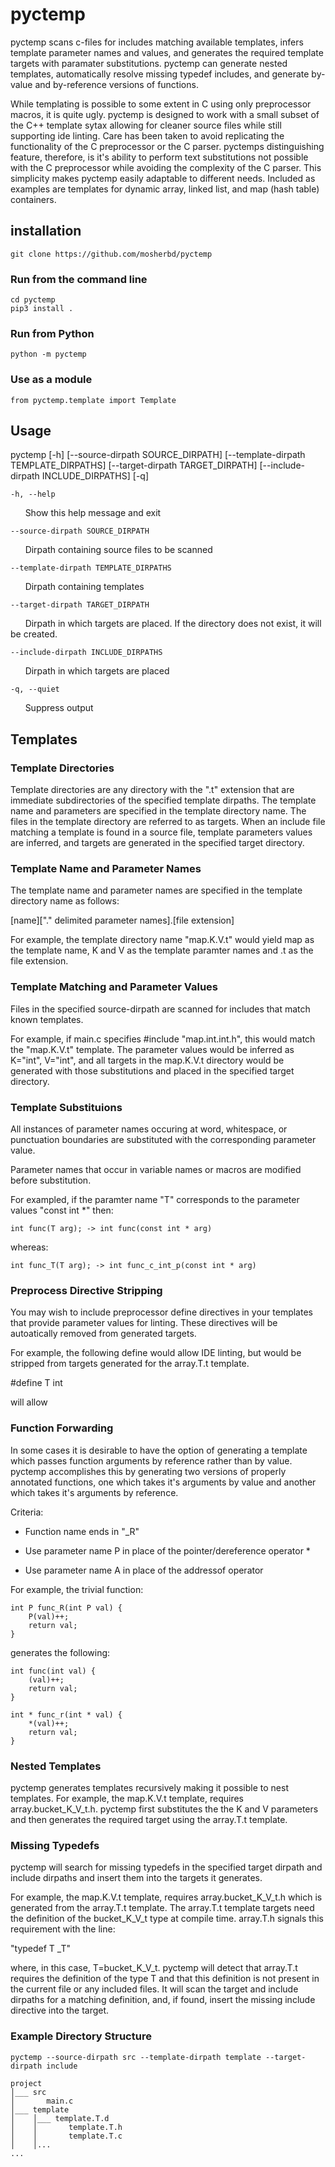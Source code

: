 # pyctemp

pyctemp scans c-files for includes matching available templates, infers template
parameter names and values, and generates the required template targets with paramater substitutions. pyctemp can generate nested templates, automatically resolve missing typedef includes, and generate by-value and by-reference versions of functions.

While templating is possible to some extent in C using only preprocessor macros, it is quite ugly. pyctemp is designed to work with a small subset of the C++ template sytax allowing for cleaner source files while still supporting ide linting. Care has been taken to avoid replicating the functionality of the C preprocessor or the C parser. pyctemps distinguishing feature, therefore, is it's ability to perform text substitutions not possible with the C preprocessor while avoiding the complexity of the C parser. This simplicity makes pyctemp easily adaptable to different needs. Included as examples are templates for dynamic array, linked list, and map (hash table) containers.

## installation
    git clone https://github.com/mosherbd/pyctemp

### Run from the command line
    cd pyctemp
    pip3 install .

### Run from Python
    python -m pyctemp

### Use as a module
    from pyctemp.template import Template

## Usage

pyctemp [-h] [--source-dirpath SOURCE_DIRPATH]
               [--template-dirpath TEMPLATE_DIRPATHS]
               [--target-dirpath TARGET_DIRPATH]
               [--include-dirpath INCLUDE_DIRPATHS] [-q]

    -h, --help

&nbsp;&nbsp;&nbsp;&nbsp;&nbsp;&nbsp;Show this help message and exit

    --source-dirpath SOURCE_DIRPATH

&nbsp;&nbsp;&nbsp;&nbsp;&nbsp;&nbsp;Dirpath containing source files to be scanned

    --template-dirpath TEMPLATE_DIRPATHS

&nbsp;&nbsp;&nbsp;&nbsp;&nbsp;&nbsp;Dirpath containing templates

    --target-dirpath TARGET_DIRPATH

&nbsp;&nbsp;&nbsp;&nbsp;&nbsp;&nbsp;Dirpath in which targets are placed. If the directory does not exist, it will be created.

    --include-dirpath INCLUDE_DIRPATHS

&nbsp;&nbsp;&nbsp;&nbsp;&nbsp;&nbsp;Dirpath in which targets are placed

    -q, --quiet

&nbsp;&nbsp;&nbsp;&nbsp;&nbsp;&nbsp;Suppress output

## Templates

### Template Directories
Template directories are any directory with the ".t" extension that are immediate subdirectories of the specified template dirpaths. The template name and parameters are specified in the template directory name. The files in the template directory are referred to as targets. When an include file matching a template is found in a source file, template parameters values are inferred, and targets are generated in the specified target directory.

### Template Name and Parameter Names

The template name and parameter names are specified in the template directory name as follows:

[name]["." delimited parameter names].[file extension]

For example, the template directory name "map.K.V.t" would yield map as the template name, K and V as the template paramter names and .t as the file extension.  

### Template Matching and Parameter Values

Files in the specified source-dirpath are scanned for includes that match known templates.

For example, if main.c specifies #include "map.int.int.h", this would match the "map.K.V.t" template. The parameter values would be inferred as K="int", V="int", and all targets in the map.K.V.t directory would be generated with those substitutions and placed in the specified target directory.

### Template Substituions

All instances of parameter names occuring at word, whitespace, or punctuation boundaries are substituted with the corresponding parameter value.

Parameter names that occur in variable names or macros are modified before substitution.

For exampled, if the paramter name "T" corresponds to the parameter values "const int *" then:
```
int func(T arg); -> int func(const int * arg)
```

whereas:

```
int func_T(T arg); -> int func_c_int_p(const int * arg)
```

### Preprocess Directive Stripping

You may wish to include preprocessor define directives in your templates that provide parameter values for linting. These directives will be autoatically removed from generated targets.

For example, the following define would allow IDE linting, but would be stripped from targets generated for the array.T.t template.

#define T int

will allow
### Function Forwarding

In some cases it is desirable to have the option of generating a template which passes function arguments by reference rather than by value. pyctemp accomplishes this by generating two versions of properly annotated functions, one which takes it's arguments by value and another which takes it's arguments by reference.

Criteria:

- Function name ends in "_R" 

- Use parameter name P in place of the pointer/dereference operator *  

- Use parameter name A in place of the addressof operator

For example, the trivial function:

```
int P func_R(int P val) {
    P(val)++;
    return val;
}
```
generates the following:
```
int func(int val) {
    (val)++;
    return val;
}

int * func_r(int * val) {
    *(val)++;
    return val;
}
```
### Nested Templates

pyctemp generates templates recursively making it possible to nest templates. For example, the map.K.V.t template, requires array.bucket_K_V_t.h. pyctemp first substitutes the the K and V parameters and then generates the required target using the array.T.t template.

### Missing Typedefs

pyctemp will search for missing typedefs in the specified target dirpath and include dirpaths and insert them into the targets it generates.

For example, the map.K.V.t template, requires array.bucket_K_V_t.h which is generated from the array.T.t template. The array.T.t template targets need the definition of the bucket_K_V_t type at compile time. array.T.h signals this requirement with the line:

"typedef T _T"

where, in this case, T=bucket_K_V_t. pyctemp will detect that array.T.t requires the definition of the type T and that this definition is not present in the current file or any included files. It will scan the target and include dirpaths for a matching definition, and, if found, insert the missing include directive into the target.

### Example Directory Structure

    pyctemp --source-dirpath src --template-dirpath template --target-dirpath include

```
project
│___ src
│       main.c
│___ template
│    │___ template.T.d
│    │       template.T.h
│    │       template.T.c
│    │...
...
```
